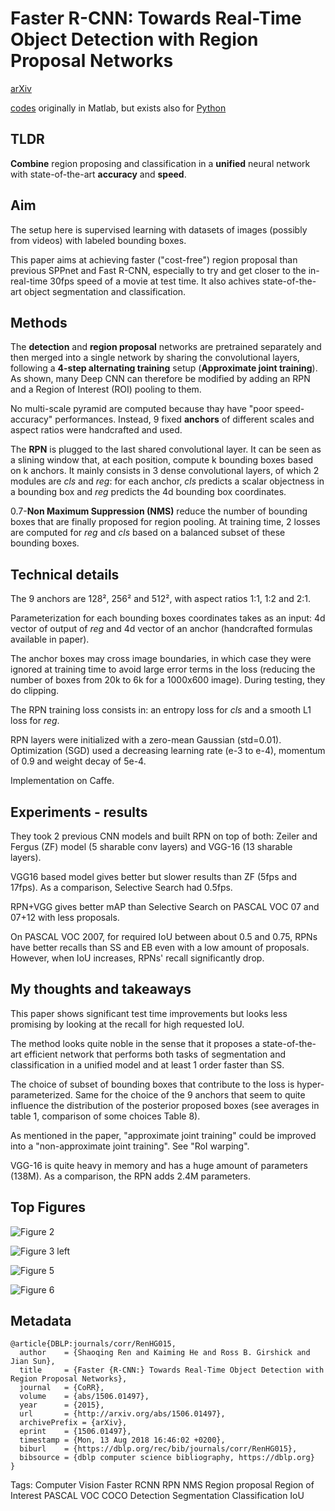 # Faster R-CNN: Towards Real-Time Object Detection with Region Proposal Networks

[arXiv](https://arxiv.org/abs/1506.01497)

[codes](https://github.com/ShaoqingRen/faster_rcnn) originally in Matlab, but exists also for [Python](https://github.com/rbgirshick/py-faster-rcnn)

## TLDR

**Combine** region proposing and classification in a **unified** neural network with state-of-the-art **accuracy** and **speed**.

## Aim

The setup here is supervised learning with datasets of images (possibly from videos) with labeled bounding boxes.

This paper aims at achieving faster ("cost-free") region proposal than previous SPPnet and Fast R-CNN, especially to try and get closer to the in-real-time 30fps speed of a movie at test time. It also achives state-of-the-art object segmentation and classification.

## Methods

The **detection** and **region proposal** networks are pretrained separately and then merged into a single network by sharing the convolutional layers, following a **4-step alternating training** setup (**Approximate joint training**). As shown, many Deep CNN can therefore be modified by adding an RPN and a Region of Interest (ROI) pooling to them.

No multi-scale pyramid are computed because thay have "poor speed-accuracy" performances. Instead, 9 fixed **anchors** of different scales and aspect ratios were handcrafted and used.

The **RPN** is plugged to the last shared convolutional layer. It can be seen as a slining window that, at each position, compute k bounding boxes based on k anchors. It mainly consists in 3 dense convolutional layers, of which 2 modules are *cls* and *reg*: for each anchor, *cls* predicts a scalar objectness in a bounding box and *reg* predicts the 4d bounding box coordinates.

0.7-**Non Maximum Suppression (NMS)** reduce the number of bounding boxes that are finally proposed for region pooling. At training time, 2 losses are computed for *reg* and *cls* based on a balanced subset of these bounding boxes.

## Technical details

The 9 anchors are 128², 256² and 512², with aspect ratios 1:1, 1:2 and 2:1.

Parameterization for each bounding boxes coordinates takes as an input: 4d vector of output of *reg* and 4d vector of an anchor (handcrafted formulas available in paper).

The anchor boxes may cross image boundaries, in which case they were ignored at training time to avoid large error terms in the loss (reducing the number of boxes from 20k to 6k for a 1000x600 image). During testing, they do clipping.

The RPN training loss consists in: an entropy loss for *cls* and a smooth L1 loss for *reg*.

RPN layers were initialized with a zero-mean Gaussian (std=0.01). Optimization (SGD) used a decreasing learning rate (e-3 to e-4), momentum of 0.9 and weight decay of 5e-4.

Implementation on Caffe.

## Experiments - results

They took 2 previous CNN models and built RPN on top of both: Zeiler and Fergus (ZF) model (5 sharable conv layers) and VGG-16 (13 sharable layers).

VGG16 based model gives better but slower results than ZF (5fps and 17fps). As a comparison, Selective Search had 0.5fps.

RPN+VGG gives better mAP than Selective Search on PASCAL VOC 07 and 07+12 with less proposals.

On PASCAL VOC 2007, for required IoU between about 0.5 and 0.75, RPNs have better recalls than SS and EB even with a low amount of proposals. However, when IoU increases, RPNs' recall significantly drop.

## My thoughts and takeaways

This paper shows significant test time improvements but looks less promising by looking at the recall for high requested IoU.

The method looks quite noble in the sense that it proposes a state-of-the-art efficient network that performs both tasks of segmentation and classification in a unified model and at least 1 order faster than SS.

The choice of subset of bounding boxes that contribute to the loss is hyper-parameterized. Same for the choice of the 9 anchors that seem to quite influence the distribution of the posterior proposed boxes (see averages in table 1, comparison of some choices Table 8).

As mentioned in the paper, "approximate joint training" could be improved into a "non-approximate joint training". See "RoI warping".

VGG-16 is quite heavy in memory and has a huge amount of parameters (138M). As a comparison, the RPN adds 2.4M parameters.

## Top Figures

![Figure 2](../Ressources/FasterRCNN/Fig2.png "")

![Figure 3 left](../Ressources/FasterRCNN/Fig3left.png "")

![Figure 5](../Ressources/FasterRCNN/Fig5.png "")

![Figure 6](../Ressources/FasterRCNN/Fig6.png "")

## Metadata

```
@article{DBLP:journals/corr/RenHG015,
  author    = {Shaoqing Ren and Kaiming He and Ross B. Girshick and Jian Sun},
  title     = {Faster {R-CNN:} Towards Real-Time Object Detection with Region Proposal Networks},
  journal   = {CoRR},
  volume    = {abs/1506.01497},
  year      = {2015},
  url       = {http://arxiv.org/abs/1506.01497},
  archivePrefix = {arXiv},
  eprint    = {1506.01497},
  timestamp = {Mon, 13 Aug 2018 16:46:02 +0200},
  biburl    = {https://dblp.org/rec/bib/journals/corr/RenHG015},
  bibsource = {dblp computer science bibliography, https://dblp.org}
}
```

Tags: Computer Vision Faster RCNN RPN NMS Region proposal Region of Interest PASCAL VOC COCO Detection Segmentation Classification IoU
